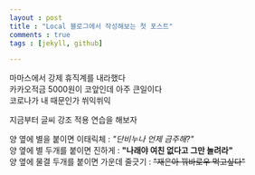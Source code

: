```yaml
---
layout : post 
title : "Local 블로그에서 작성해보는 첫 포스트"
comments : true
tags : [jekyll, github]

--- 
```

마마스에서 강제 휴직계를 내라했다   
카카오적금 5000원이 코앞인데 아주 큰일이다   
코로나가 내 때문인가 쒸익쒸익   
   
지금부터 글씨 강조 적용 연습을 해보자

양 옆에 별을 붙이면 이태릭체 : *"단비누나 언제 금주해?"*   
양 옆에 별 두개를 붙이면 진하게 : **"나래야 여친 없다고 그만 놀려라"**   
양 옆에 물결 두개를 붙이면 가운데 줄긋기 : ~~"재은아 꿔바로우 먹고싶다"~~